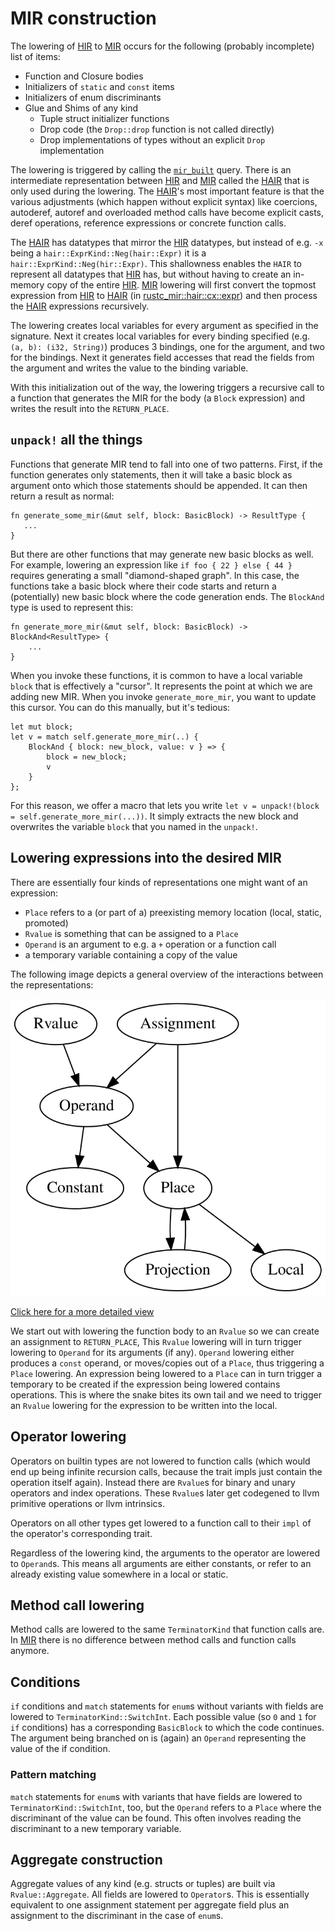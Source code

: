 # MIR construction

The lowering of [HIR] to [MIR] occurs for the following (probably incomplete)
list of items:

* Function and Closure bodies
* Initializers of `static` and `const` items
* Initializers of enum discriminants
* Glue and Shims of any kind
    * Tuple struct initializer functions
    * Drop code (the `Drop::drop` function is not called directly)
    * Drop implementations of types without an explicit `Drop` implementation

The lowering is triggered by calling the [`mir_built`] query.
There is an intermediate representation
between [HIR] and [MIR] called the [HAIR] that is only used during the lowering.
The [HAIR]'s most important feature is that the various adjustments (which happen
without explicit syntax) like coercions, autoderef, autoref and overloaded method
calls have become explicit casts, deref operations, reference expressions or
concrete function calls.

The [HAIR] has datatypes that mirror the [HIR] datatypes, but instead of e.g. `-x`
being a `hair::ExprKind::Neg(hair::Expr)` it is a `hair::ExprKind::Neg(hir::Expr)`.
This shallowness enables the `HAIR` to represent all datatypes that [HIR] has, but
without having to create an in-memory copy of the entire [HIR].
[MIR] lowering will first convert the topmost expression from
[HIR] to [HAIR] (in [rustc_mir::hair::cx::expr]) and then process
the [HAIR] expressions recursively.

The lowering creates local variables for every argument as specified in the signature.
Next it creates local variables for every binding specified (e.g. `(a, b): (i32, String)`)
produces 3 bindings, one for the argument, and two for the bindings. Next it generates
field accesses that read the fields from the argument and writes the value to the binding
variable.

With this initialization out of the way, the lowering triggers a recursive call
to a function that generates the MIR for the body (a `Block` expression) and
writes the result into the `RETURN_PLACE`.

## `unpack!` all the things

Functions that generate MIR tend to fall into one of two patterns.
First, if the function generates only statements, then it will take a
basic block as argument onto which those statements should be appended.
It can then return a result as normal:

```rust,ignore
fn generate_some_mir(&mut self, block: BasicBlock) -> ResultType {
   ...
}
```

But there are other functions that may generate new basic blocks as well.
For example, lowering an expression like `if foo { 22 } else { 44 }`
requires generating a small "diamond-shaped graph".
In this case, the functions take a basic block where their code starts
and return a (potentially) new basic block where the code generation ends.
The `BlockAnd` type is used to represent this:

```rust,ignore
fn generate_more_mir(&mut self, block: BasicBlock) -> BlockAnd<ResultType> {
    ...
}
```

When you invoke these functions, it is common to have a local variable `block`
that is effectively a "cursor". It represents the point at which we are adding new MIR.
When you invoke `generate_more_mir`, you want to update this cursor.
You can do this manually, but it's tedious:

```rust,ignore
let mut block;
let v = match self.generate_more_mir(..) {
    BlockAnd { block: new_block, value: v } => {
        block = new_block;
        v
    }
};
```

For this reason, we offer a macro that lets you write
`let v = unpack!(block = self.generate_more_mir(...))`.
It simply extracts the new block and overwrites the
variable `block` that you named in the `unpack!`.

## Lowering expressions into the desired MIR

There are essentially four kinds of representations one might want of an expression:

* `Place` refers to a (or part of a) preexisting memory location (local, static, promoted)
* `Rvalue` is something that can be assigned to a `Place`
* `Operand` is an argument to e.g. a `+` operation or a function call
* a temporary variable containing a copy of the value

The following image depicts a general overview of the interactions between the
representations:

<img src="mir_overview.svg">

[Click here for a more detailed view](mir_detailed.svg)

We start out with lowering the function body to an `Rvalue` so we can create an
assignment to `RETURN_PLACE`, This `Rvalue` lowering will in turn trigger lowering to
`Operand` for its arguments (if any). `Operand` lowering either produces a `const`
operand, or moves/copies out of a `Place`, thus triggering a `Place` lowering. An
expression being lowered to a `Place` can in turn trigger a temporary to be created
if the expression being lowered contains operations. This is where the snake bites its
own tail and we need to trigger an `Rvalue` lowering for the expression to be written
into the local.

## Operator lowering

Operators on builtin types are not lowered to function calls (which would end up being
infinite recursion calls, because the trait impls just contain the operation itself
again). Instead there are `Rvalue`s for binary and unary operators and index operations.
These `Rvalue`s later get codegened to llvm primitive operations or llvm intrinsics.

Operators on all other types get lowered to a function call to their `impl` of the
operator's corresponding trait.

Regardless of the lowering kind, the arguments to the operator are lowered to `Operand`s.
This means all arguments are either constants, or refer to an already existing value
somewhere in a local or static.

## Method call lowering

Method calls are lowered to the same `TerminatorKind` that function calls are.
In [MIR] there is no difference between method calls and function calls anymore.

## Conditions

`if` conditions and `match` statements for `enum`s without variants with fields are
lowered to `TerminatorKind::SwitchInt`. Each possible value (so `0` and `1` for `if`
conditions) has a corresponding `BasicBlock` to which the code continues.
The argument being branched on is (again) an `Operand` representing the value of
the if condition.

### Pattern matching

`match` statements for `enum`s with variants that have fields are lowered to
`TerminatorKind::SwitchInt`, too, but the `Operand` refers to a `Place` where the
discriminant of the value can be found. This often involves reading the discriminant
to a new temporary variable.

## Aggregate construction

Aggregate values of any kind (e.g. structs or tuples) are built via `Rvalue::Aggregate`.
All fields are
lowered to `Operator`s. This is essentially equivalent to one assignment
statement per aggregate field plus an assignment to the discriminant in the
case of `enum`s.

[MIR]: ./index.html
[HIR]: ../hir.html
[HAIR]: https://doc.rust-lang.org/nightly/nightly-rustc/rustc_mir/hair/index.html

[rustc_mir::hair::cx::expr]: https://doc.rust-lang.org/nightly/nightly-rustc/rustc_mir/hair/cx/expr/index.html
[`mir_built`]: https://doc.rust-lang.org/nightly/nightly-rustc/rustc_mir/transform/fn.mir_built.html

